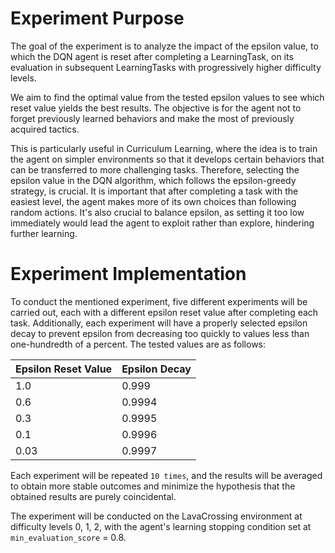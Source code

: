 # Experiment Purpose

The goal of the experiment is to analyze the impact of the epsilon value, to which the DQN agent is reset after completing a LearningTask, on its evaluation in subsequent LearningTasks with progressively higher difficulty levels.

We aim to find the optimal value from the tested epsilon values to see which reset value yields the best results. The objective is for the agent not to forget previously learned behaviors and make the most of previously acquired tactics.

This is particularly useful in Curriculum Learning, where the idea is to train the agent on simpler environments so that it develops certain behaviors that can be transferred to more challenging tasks. Therefore, selecting the epsilon value in the DQN algorithm, which follows the epsilon-greedy strategy, is crucial. It is important that after completing a task with the easiest level, the agent makes more of its own choices than following random actions. It's also crucial to balance epsilon, as setting it too low immediately would lead the agent to exploit rather than explore, hindering further learning.

# Experiment Implementation

To conduct the mentioned experiment, five different experiments will be carried out, each with a different epsilon reset value after completing each task. Additionally, each experiment will have a properly selected epsilon decay to prevent epsilon from decreasing too quickly to values less than one-hundredth of a percent. The tested values are as follows:

| Epsilon Reset Value | Epsilon Decay |
| ------------------- | ------------- |
| 1.0                 | 0.999         |
| 0.6                 | 0.9994        |
| 0.3                 | 0.9995        |
| 0.1                 | 0.9996        |
| 0.03                | 0.9997
Each experiment will be repeated `10 times`, and the results will be averaged to obtain more stable outcomes and minimize the hypothesis that the obtained results are purely coincidental.

The experiment will be conducted on the LavaCrossing environment at difficulty levels 0, 1, 2, with the agent's learning stopping condition set at `min_evaluation_score` = 0.8.
